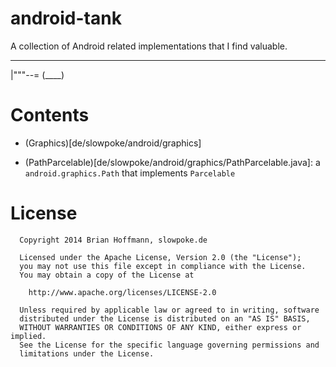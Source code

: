 android-tank
============

A collection of Android related implementations that I find valuable.

   ___
  |"""\--=
  (____)



Contents
=========


* (Graphics)[de/slowpoke/android/graphics]
 - (PathParcelable)[de/slowpoke/android/graphics/PathParcelable.java]: a `android.graphics.Path` that implements `Parcelable`
  

License
=======

```
  Copyright 2014 Brian Hoffmann, slowpoke.de

  Licensed under the Apache License, Version 2.0 (the "License");
  you may not use this file except in compliance with the License.
  You may obtain a copy of the License at

	http://www.apache.org/licenses/LICENSE-2.0
 
  Unless required by applicable law or agreed to in writing, software
  distributed under the License is distributed on an "AS IS" BASIS,
  WITHOUT WARRANTIES OR CONDITIONS OF ANY KIND, either express or implied.
  See the License for the specific language governing permissions and
  limitations under the License.
```